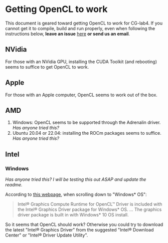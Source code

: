# Getting OpenCL to work

This document is geared toward getting OpenCL to work for CG-lab4. If you cannot get it to compile, build and run properly, even when following the instructions below, **leave an issue** [here](https://github.com/jlartois/installing-opencl/issues) **or send us an email**.

## NVidia
For those with an NVidia GPU, installing the CUDA Toolkit (and rebooting) seems to suffice to get OpenCL to work.

## Apple
For those with an Apple computer, OpenCL seems to work out of the box.

## AMD
1. Windows: OpenCL seems to be supported through the Adrenalin driver. _Has anyone tried this?_
2. Ubuntu 20.04 or 22.04: installing the ROCm packages seems to suffice. _Has anyone tried this?_

## Intel
### Windows
_Has anyone tried this? I will be testing this out ASAP and update the readme._

According to [this webpage](https://www.intel.com/content/www/us/en/developer/articles/tool/opencl-drivers.html#proc-graph-section), when scrolling down to "Windows* OS":
> Intel® Graphics Compute Runtime for OpenCL™ Driver is included with the Intel® Graphics Driver package for Windows* OS.
> ...
> The graphics driver package is built in with Windows* 10 OS install.

So it seems that OpenCL should work? Otherwise you could try to download the latest "Intel® Graphics Driver" from the suggested "Intel® Download Center" or "Intel® Driver Update Utility".
